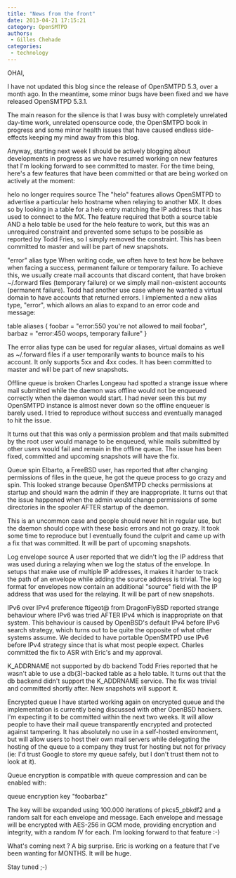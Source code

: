 ```yaml
---
title: "News from the front"
date: 2013-04-21 17:15:21
category: OpenSMTPD
authors:
 - Gilles Chehade
categories:
 - technology
---
```


OHAI,

I have not updated this blog since the release of OpenSMTPD 5.3, over a month ago. In the meantime, some minor bugs have been fixed and we have released OpenSMTPD 5.3.1.

The main reason for the silence is that I was busy with completely unrelated day-time work, unrelated opensource code, the OpenSMTPD book in progress and some minor health issues that have caused endless side-effects keeping my mind away from this blog.

Anyway, starting next week I should be actively blogging about developments in progress as we have resumed working on new features that I'm looking forward to see committed to master. For the time being, here's a few features that have been committed or that are being worked on actively at the moment:

helo no longer requires source The "helo" features allows OpenSMTPD to advertise a particular helo hostname when relaying to another MX. It does so by looking in a table for a helo entry matching the IP address that it has used to connect to the MX. The feature required that both a source table AND a helo table be used for the helo feature to work, but this was an unrequired constraint and prevented some setups to be possible as reported by Todd Fries, so I simply removed the constraint. This has been committed to master and will be part of new snapshots.

"error" alias type When writing code, we often have to test how be behave when facing a success, permanent failure or temporary failure. To achieve this, we usually create mail accounts that discard content, that have broken ~/.forward files (temporary failure) or we simply mail non-existent accounts (permanent failure). Todd had another use case where he wanted a virtual domain to have accounts that returned errors. I implemented a new alias type, "error", which allows an alias to expand to an error code and message:

table aliases { foobar = "error:550 you're not allowed to mail foobar", barbaz = "error:450 woops, temporary failure" }

The error alias type can be used for regular aliases, virtual domains as well as ~/.forward files if a user temporarily wants to bounce mails to his account. It only supports 5xx and 4xx codes. It has been committed to master and will be part of new snapshots.

Offline queue is broken Charles Longeau had spotted a strange issue where mail submitted while the daemon was offline would not be enqueued correctly when the daemon would start. I had never seen this but my OpenSMTPD instance is almost never down so the offline enqueuer is barely used. I tried to reproduce without success and eventually managed to hit the issue.

It turns out that this was only a permission problem and that mails submitted by the root user would manage to be enqueued, while mails submitted by other users would fail and remain in the offline queue. The issue has been fixed, committed and upcoming snapshots will have the fix.

Queue spin Elbarto, a FreeBSD user, has reported that after changing permissions of files in the queue, he got the queue process to go crazy and spin. This looked strange because OpenSMTPD checks permissions at startup and should warn the admin if they are inappropriate. It turns out that the issue happened when the admin would change permissions of some directories in the spooler AFTER startup of the daemon.

This is an uncommon case and people should never hit in regular use, but the daemon should cope with these basic errors and not go crazy. It took some time to reproduce but I eventually found the culprit and came up with a fix that was committed. It will be part of upcoming snapshots.

Log envelope source A user reported that we didn't log the IP address that was used during a relaying when we log the status of the envelope. In setups that make use of multiple IP addresses, it makes it harder to track the path of an envelope while adding the source address is trivial. The log format for envelopes now contain an additional "source" field with the IP address that was used for the relaying. It will be part of new snapshots.

IPv6 over IPv4 preference ftigeot@ from DragonFlyBSD reported strange behaviour where IPv6 was tried AFTER IPv4 which is inappropriate on that system. This behaviour is caused by OpenBSD's default IPv4 before IPv6 search strategy, which turns out to be quite the opposite of what other systems assume. We decided to have portable OpenSMTPD use IPv6 before IPv4 strategy since that is what most people expect. Charles committed the fix to ASR with Eric's and my approval.

K_ADDRNAME not supported by db backend Todd Fries reported that he wasn't able to use a db(3)-backed table as a helo table. It turns out that the db backend didn't support the K_ADDRNAME service. The fix was trivial and committed shortly after. New snapshots will support it.

Encrypted queue I have started working again on encrypted queue and the implementation is currently being discussed with other OpenBSD hackers. I'm expecting it to be committed within the next two weeks. It will allow people to have their mail queue transparently encrypted and protected against tampering. It has absolutely no use in a self-hosted environment, but will allow users to host their own mail servers while delegating the hosting of the queue to a company they trust for hosting but not for privacy (ie: I'd trust Google to store my queue safely, but I don't trust them not to look at it).

Queue encryption is compatible with queue compression and can be enabled with:

queue encryption key "foobarbaz"

The key will be expanded using 100.000 iterations of pkcs5_pbkdf2 and a random salt for each envelope and message. Each envelope and message will be encrypted with AES-256 in GCM mode, providing encryption and integrity, with a random IV for each. I'm looking forward to that feature :-)

What's coming next ? A big surprise. Eric is working on a feature that I've been wanting for MONTHS. It will be huge.

Stay tuned ;-)
